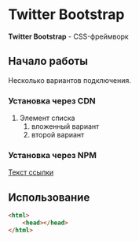 # Twitter Bootstrap
**Twitter Bootstrap** - CSS-фреймворк

## Начало работы
Несколько вариантов подключения. 

### Установка через CDN
1. Элемент списка
    1. вложенный вариант
    2. второй вариант 

### Установка через NPM
[Текст ссылки](http://localhost)

## Использование

```html
<html>
    <head></head>
</html>    
```
